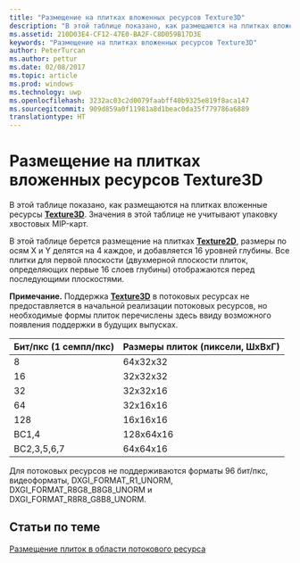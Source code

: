```yaml
---
title: "Размещение на плитках вложенных ресурсов Texture3D"
description: "В этой таблице показано, как размещаются на плитках вложенные ресурсы Texture3D."
ms.assetid: 210D03E4-CF12-47E0-BA2F-C8D059B17D3E
keywords: "Размещение на плитках вложенных ресурсов Texture3D"
author: PeterTurcan
ms.author: pettur
ms.date: 02/08/2017
ms.topic: article
ms.prod: windows
ms.technology: uwp
ms.openlocfilehash: 3232ac03c2d0079faabff40b9325e819f8aca147
ms.sourcegitcommit: 909d859a0f11981a8d1beac0da35f779786a6889
translationtype: HT
---
```

# <a name="texture3d-subresource-tiling"></a>Размещение на плитках вложенных ресурсов Texture3D


В этой таблице показано, как размещаются на плитках вложенные ресурсы [**Texture3D**](https://msdn.microsoft.com/library/windows/desktop/ff471562). Значения в этой таблице не учитывают упаковку хвостовых MIP-карт.

В этой таблице берется размещение на плитках [**Texture2D**](https://msdn.microsoft.com/library/windows/desktop/ff471525), размеры по осям X и Y делятся на 4 каждое, и добавляется 16 уровней глубины. Все плитки для первой плоскости (двухмерной плоскости плиток, определяющих первые 16 слоев глубины) отображаются перед последующими плоскостями.

**Примечание.**  Поддержка [**Texture3D**](https://msdn.microsoft.com/library/windows/desktop/ff471562) в потоковых ресурсах не предоставляется в начальной реализации потоковых ресурсов, но необходимые формы плиток перечислены здесь ввиду возможного появления поддержки в будущих выпусках.

 

| Бит/пкс (1 семпл/пкс) | Размеры плиток (пиксели, ШxВxГ) |
|-----------------------------|---------------------------------|
| 8                           | 64x32x32                        |
| 16                          | 32x32x32                        |
| 32                          | 32x32x16                        |
| 64                          | 32x16x16                        |
| 128                         | 16x16x16                        |
| BC1,4                       | 128x64x16                       |
| BC2,3,5,6,7                 | 64x64x16                        |

 

Для потоковых ресурсов не поддерживаются форматы 96 бит/пкс, видеоформаты, DXGI\_FORMAT\_R1\_UNORM, DXGI\_FORMAT\_R8G8\_B8G8\_UNORM и DXGI\_FORMAT\_R8R8\_G8B8\_UNORM.

## <a name="span-idrelated-topicsspanrelated-topics"></a><span id="related-topics"></span>Статьи по теме


[Размещение плиток в области потокового ресурса](how-a-streaming-resource-s-area-is-tiled.md)

 

 




